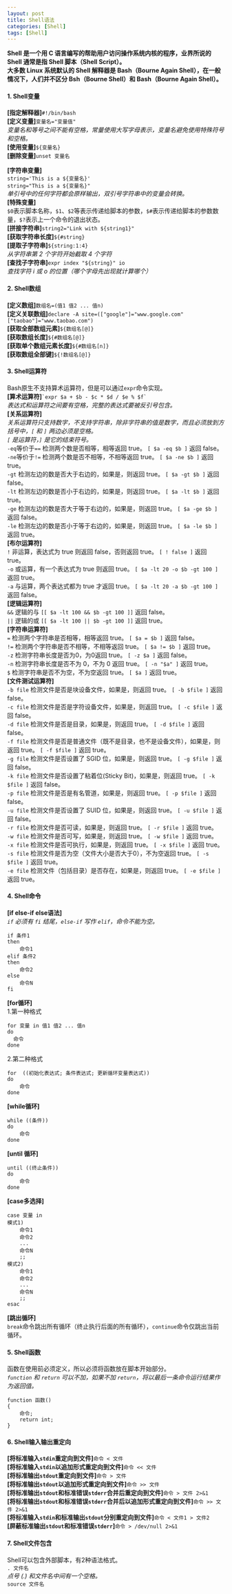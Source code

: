 ```yaml
---
layout: post
title: Shell语法
categories: [Shell]
tags: [Shell]
---
```

**Shell 是一个用 C 语言编写的帮助用户访问操作系统内核的程序，业界所说的 Shell 通常是指 Shell 脚本（Shell Script）。  
大多数 Linux 系统默认的 Shell 解释器是 Bash（Bourne Again Shell），在一般情况下，人们并不区分 Bsh（Bourne Shell）和 Bash（Bourne Again Shell）。**  
#### 1. Shell变量
**[指定解释器]**`#!/bin/bash`  
**[定义变量]**`变量名="变量值"`  
*变量名和等号之间不能有空格，常量使用大写字母表示，变量名避免使用特殊符号和空格。*  
**[使用变量]**`${变量名}`  
**[删除变量]**`unset 变量名`  
<!-- more -->  
**[字符串变量]**  
`string='This is a ${变量名}'`  
`string="This is a ${变量名}"`  
*单引号中的任何字符都会原样输出，双引号字符串中的变量会转换。*  
**[特殊变量]**  
 `$0`表示脚本名称，`$1`、`$2`等表示传递给脚本的参数，`$#`表示传递给脚本的参数数量，`$?`表示上一个命令的退出状态。  
**[拼接字符串]**`string2="Link with ${string1}"`  
**[获取字符串长度]**`${#string}`  
**[提取子字符串]**`${string:1:4}`  
*从字符串第 2 个字符开始截取 4 个字符*  
**[查找子字符串]**`expr index "${string}" io`  
*查找字符 i 或 o 的位置（哪个字母先出现就计算哪个）*  
#### 2. Shell数组
**[定义数组]**`数组名=(值1 值2 ... 值n)`  
**[定义关联数组]**`declare -A site=(["google"]="www.google.com" ["taobao"]="www.taobao.com")`  
**[获取全部数组元素]**`${数组名[@]}`  
**[获取数组长度]**`${#数组名[@]}`  
**[获取单个数组元素长度]**`${#数组名[n]}`  
**[获取数组全部键]**`${!数组名[@]}`  
#### 3. Shell运算符
Bash原生不支持算术运算符，但是可以通过`expr`命令实现。  
**[算术运算符]**`` `expr $a + $b - $c * $d / $e % $f` ``  
*表达式和运算符之间要有空格，完整的表达式要被反引号包含。*  
**[关系运算符]**  
*关系运算符只支持数字，不支持字符串，除非字符串的值是数字，而且必须放到方括号中，`[` 和 `]` 两边必须是空格。*  
*`[` 是运算符，`]` 是它的结束符号。*  
`-eq`等价于`==`	检测两个数是否相等，相等返回 true。	`[ $a -eq $b ]` 返回 false。  
`-ne`等价于`!=`	检测两个数是否不相等，不相等返回 true。	`[ $a -ne $b ]` 返回 true。  
`-gt`	检测左边的数是否大于右边的，如果是，则返回 true。	`[ $a -gt $b ]` 返回 false。  
`-lt`	检测左边的数是否小于右边的，如果是，则返回 true。	`[ $a -lt $b ]` 返回 true。  
`-ge`	检测左边的数是否大于等于右边的，如果是，则返回 true。	`[ $a -ge $b ]` 返回 false。  
`-le`	检测左边的数是否小于等于右边的，如果是，则返回 true。	`[ $a -le $b ]` 返回 true。  
**[布尔运算符]**  
`!`	非运算，表达式为 true 则返回 false，否则返回 true。	`[ ! false ]` 返回 true。  
`-o`	或运算，有一个表达式为 true 则返回 true。	`[ $a -lt 20 -o $b -gt 100 ]` 返回 true。  
`-a`	与运算，两个表达式都为 true 才返回 true。	`[ $a -lt 20 -a $b -gt 100 ]` 返回 false。  
**[逻辑运算符]**  
`&&`	逻辑的与	`[[ $a -lt 100 && $b -gt 100 ]]` 返回 false。  
`||`	逻辑的或	`[[ $a -lt 100 || $b -gt 100 ]]` 返回 true。  
**[字符串运算符]**  
`=`	检测两个字符串是否相等，相等返回 true。	`[ $a = $b ]` 返回 false。  
`!=`	检测两个字符串是否不相等，不相等返回 true。	`[ $a != $b ]` 返回 true。  
`-z`	检测字符串长度是否为0，为0返回 true。	`[ -z $a ]` 返回 false。  
`-n`	检测字符串长度是否不为 0，不为 0 返回 true。	`[ -n "$a" ]` 返回 true。  
`$`	检测字符串是否不为空，不为空返回 true。	`[ $a ]` 返回 true。  
**[文件测试运算符]**  
`-b file`	检测文件是否是块设备文件，如果是，则返回 true。	`[ -b $file ]` 返回 false。  
`-c file`	检测文件是否是字符设备文件，如果是，则返回 true。	`[ -c $file ]` 返回 false。  
`-d file`	检测文件是否是目录，如果是，则返回 true。	`[ -d $file ]` 返回 false。  
`-f file`	检测文件是否是普通文件（既不是目录，也不是设备文件），如果是，则返回 true。	`[ -f $file ]` 返回 true。  
`-g file`	检测文件是否设置了 SGID 位，如果是，则返回 true。	`[ -g $file ]` 返回 false。  
`-k file`	检测文件是否设置了粘着位(Sticky Bit)，如果是，则返回 true。	`[ -k $file ]` 返回 false。  
`-p file`	检测文件是否是有名管道，如果是，则返回 true。	`[ -p $file ]` 返回 false。  
`-u file`	检测文件是否设置了 SUID 位，如果是，则返回 true。	`[ -u $file ]` 返回 false。  
`-r file`	检测文件是否可读，如果是，则返回 true。	`[ -r $file ]` 返回 true。  
`-w file`	检测文件是否可写，如果是，则返回 true。	`[ -w $file ]` 返回 true。  
`-x file`	检测文件是否可执行，如果是，则返回 true。	`[ -x $file ]` 返回 true。  
`-s file`	检测文件是否为空（文件大小是否大于0），不为空返回 true。	`[ -s $file ]` 返回 true。  
`-e file`	检测文件（包括目录）是否存在，如果是，则返回 true。	`[ -e $file ]` 返回 true。  
#### 4. Shell命令
**[if else-if else语法]**  
*`if` 必须有 `fi` 结尾，`else-if` 写作 `elif`，命令不能为空。*  
```
if 条件1
then
    命令1
elif 条件2 
then 
    命令2
else
    命令N
fi
```
**[for循环]**  
1.第一种格式  
```
for 变量 in 值1 值2 ... 值n
do
  命令
done
```
2.第二种格式  
```
for  ((初始化表达式; 条件表达式; 更新循环变量表达式))
do
    命令
done
```
**[while循环]**  
```
while ((条件))
do
    命令
done
```
**[until 循环]**  
```
until ((终止条件))
do
    命令
done
```
**[case多选择]**  
```
case 变量 in
模式1)
    命令1
    命令2
    ...
    命令N
    ;;
模式2)
    命令1
    命令2
    ...
    命令N
    ;;
esac
```
**[跳出循环]**  
`break`命令跳出所有循环（终止执行后面的所有循环），`continue`命令仅跳出当前循环。  
#### 5. Shell函数
函数在使用前必须定义，所以必须将函数放在脚本开始部分。  
*`function` 和 `return` 可以不加，如果不加 `return`，将以最后一条命令运行结果作为返回值。*  
```
function 函数()
{
    命令;
    return int;
}
```
#### 6. Shell输入输出重定向
**[将标准输入`stdin`重定向到文件]**`命令 < 文件`  
**[将标准输入`stdin`以追加形式重定向到文件]**`命令 << 文件`  
**[将标准输出`stdout`重定向到文件]**`命令 > 文件`  
**[将标准输出`stdout`以追加形式重定向到文件]**`命令 >> 文件`  
**[将标准输出`stdout`和标准错误`stderr`合并后重定向到文件]**`命令 > 文件 2>&1`  
**[将标准输出`stdout`和标准错误`stderr`合并后以追加形式重定向到文件]**`命令 >> 文件 2>&1`  
**[将标准输入`stdin`和标准输出`stdout`分别重定向到文件]**`命令 < 文件1 > 文件2`  
**[屏蔽标准输出`stdout`和标准错误`stderr`]**`命令 > /dev/null 2>&1`  
#### 7. Shell文件包含
Shell可以包含外部脚本，有2种语法格式。  
`. 文件名`  
*点号 (.) 和文件名中间有一个空格。*  
`source 文件名`  
